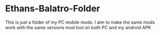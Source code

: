 # Ethans-Balatro-Folder
This is just a folder of my PC mobile mods. I aim to make the same mods work with the same versions mod tool on both PC and my android APK
